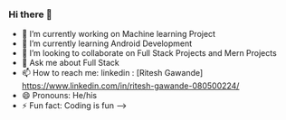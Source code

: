 ### Hi there 👋

- 🔭 I’m currently working on Machine learning Project
- 🌱 I’m currently learning Android Development
- 👯 I’m looking to collaborate on Full Stack Projects and Mern Projects
- 💬 Ask me about Full Stack
- 📫 How to reach me: linkedin : [Ritesh Gawande] https://www.linkedin.com/in/ritesh-gawande-080500224/
- 😄 Pronouns: He/his
- ⚡ Fun fact: Coding is fun
-->
